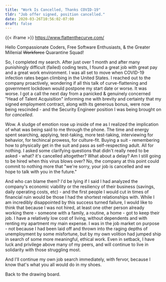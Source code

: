 ```yaml
---
title: "Work Is Cancelled, Thanks COVID-19"
tldr: "Job offer signed, position cancelled."
date: 2020-03-26T10:56:02-07:00
draft: false
---
```

{{< iframe >}}
https://www.flattenthecurve.com/

Hello Compassionate Coders, Free Software Enthusiasts, & the Greater Millenial ~~Workforce~~ Quarantine Squad! 

So, I completed my search. After just over 1 month and after many punishingly difficult (failed) coding tests, I found a great job with great pay and a great work environment. I was all set to move when COVID-19 infection rates began climbing in the United States. I reached out to the company proactively, wondering if all this talk of curve-flattening and government lockdown would postpone my start date or worse. It was worse. I got a call the next day from a panicked & genuinely concerned "Head of Talent Acquisition" informing me with brevity and certainty that my signed employment contract, along with its generous bonus, were now being rescinded - and the Security Engineer position I was being brought on for *cancelled*. 

Wow. A sludge of emotion rose up inside of me as I realized the implication of what was being said to me through the phone. The time and energy spent searching, applying, test-taking, more test-taking, interviewing for behavior, for techincal prowess, for culture-fit. Buying a suit - remembering how to physically get in the suit and pass as self-respecting adult. All for nothing. I asked some clarifying questions that didn't really need to be asked - what? it's cancelled altogether? What about a delay? Am I still going to be hired when this virus blows over? No, the company at this point could commit to nothing more that "we're sorry, your job is cancelled and we hope to talk with you in the future."

And who can blame them? I'd be lying if I said I had analyzed the company's economic viability or the resiliency of their business (savings, daily operating costs, etc) - and the first people I would cut in times of financial ruin would be those I had the shortest relationships with. While I am incredibly disappointed by this success turned failure, I would like to think that because I was not hired, at least one other person already working there - someone with a family, a routine, a home - got to keep their job. I have a relatively low cost of living, without dependents and with renting my apartment my main expense. I was in the job market on purpose - not because I had been laid off and thrown into the raging depths of unemployment by some misfortune, but by my own volition had jumped ship in search of some more meaningful, ethical work. Even in setback, I have luck and privilege above many of my peers, and will continue to live in solidarity with those struggling most. 

And I'll continue my own job search immediately, with fervor, because I know that's what you all would do in my shoes. 

Back to the drawing board.
